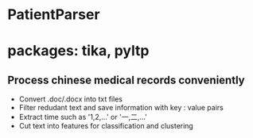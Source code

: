 # PatientParser
# packages: tika, pyltp
## Process chinese medical records conveniently
* Convert .doc/.docx into txt files
* Filter redudant text and save information with key : value pairs
* Extract time such as '1,2,...' or '一,二,...'
* Cut text into features for classification and clustering
